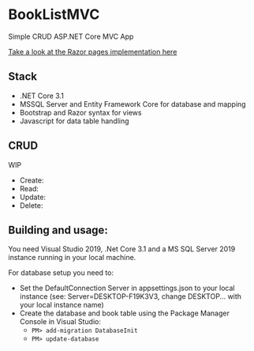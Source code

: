 # BookListMVC
Simple CRUD ASP.NET Core MVC App

[Take a look at the Razor pages implementation here](https://github.com/Svartskogen/BookListRazor)

## Stack
- .NET Core 3.1
- MSSQL Server and Entity Framework Core for database and mapping
- Bootstrap and Razor syntax for views
- Javascript for data table handling

## CRUD
WIP
- Create:
- Read:
- Update:
- Delete:

## Building and usage:
You need Visual Studio 2019, .Net Core 3.1 and a MS SQL Server 2019 instance running in your local machine.

For database setup you need to:
- Set the DefaultConnection Server in appsettings.json to your local instance (see: Server=DESKTOP-F19K3V3, change DESKTOP... with your local instance name)
- Create the database and book table using the Package Manager Console in Visual Studio:
  - ```PM> add-migration DatabaseInit```
  - ```PM> update-database```

